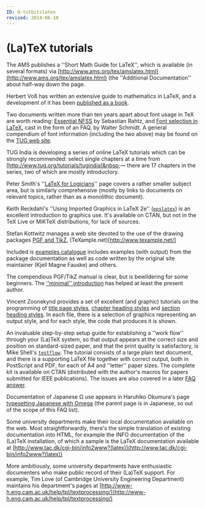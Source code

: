 ```yaml
---
ID: Q-tutbitslatex
revised: 2014-06-10
---
```

# (La)TeX tutorials

The AMS publishes a ''Short Math Guide for LaTeX'', which is
available (in several formats) via
[http://www.ams.org/tex/amslatex.html](http://www.ams.org/tex/amslatex.html)
(the ''Additional
Documentation'' about half-way down the page.

Herbert Vo&szlig; has written an extensive guide to mathematics in
LaTeX, and a development of it has been 
[published as a book](FAQ-latex-books.md).

Two documents written more than ten years apart about font usage in
TeX are worth reading: 
[Essential NFSS](http://www.tug.org/TUGboat/Articles/tb14-2/tb39rahtz-nfss.pdf)
by Sebastian Rahtz, and 
[Font selection in LaTeX](http://tug.org/pracjourn/2006-1/schmidt/schmidt.pdf),
cast in the form of an FAQ, by Walter Schmidt.  A general
compendium of font information (including the two above) may be found
on the [TUG web site](http://www.tug.org/fonts/).

TUG India is developing a series of online LaTeX tutorials
which can be strongly recommended: select single chapters at a time
from [http://www.tug.org/tutorials/tugindia]&nbsp;&mdash; there
are 17&nbsp;chapters in the series, two of which are mostly introductory.

Peter Smith's
  ''[LaTeX for Logicians](http://www.logicmatters.net/latex-for-logicians/)''
page covers a rather smaller subject area, but is similarly comprehensive
(mostly by links to documents on relevant topics, rather than as a
monolithic document).

Keith Reckdahl's ''Using Imported Graphics in LaTeX 2e''
([`epslatex`](https://ctan.org/pkg/epslatex)) is an
excellent introduction to graphics use.  It's available on
CTAN, but not in the TeX&nbsp;Live or MiKTeX distributions, for
lack of sources.

Stefan Kottwitz manages a web site devoted to the use of the drawing
packages 
[PGF and TikZ](FAQ-drawing.md), 
(TeXample.net)[http://www.texample.net/]

Included is 
 [examples catalogue](http://www.texample.net/tikz/examples/)
includes examples (with output) from the package documentation as well
as code written by the original site maintainer (Kjell Magne Fauske)
and others.

The compendious PGF/TikZ manual is clear, but is
bewildering for some beginners.  The 
[''minimal'' introduction](http://cremeronline.com/LaTeX/minimaltikz.pdf)
has helped at least the present author.

Vincent Zoonekynd provides a set of excellent (and graphic) tutorials
on the programming of 
[title page styles](http://zoonek.free.fr/LaTeX/LaTeX_samples_title/0.html),
[chapter heading styles](http://zoonek.free.fr/LaTeX/LaTeX_samples_chapter/0.html)
and
[section heading styles](http://zoonek.free.fr/LaTeX/LaTeX_samples_section/0.html).
In each file, there is a selection of graphics representing an output
style, and for each style, the code that produces it is shown.

An invaluable step-by-step setup guide for establishing a ''work
flow'' through your (La)TeX system, so that output appears at the
correct size and position on standard-sized paper, and that the print
quality is satisfactory, is Mike Shell's [`testflow`](https://ctan.org/pkg/testflow).  The
tutorial consists of a large plain text document, and there is a
supporting LaTeX file together with correct output, both in PostScript and
PDF, for each of A4 and ''letter'' paper sizes.  The
complete kit is available on CTAN (distributed with the
author's macros for papers submitted for IEEE publications).
The issues are also covered in a later 
[FAQ answer](FAQ-dvips-pdf.md).

Documentation of Japanese &Omega; use appears in
Haruhiko Okumura's page
[typesetting Japanese with Omega](http://oku.edu.mie-u.ac.jp/~okumura/texfaq/japanese/)
(the parent page is in Japanese, so out of the scope of this
FAQ list).

Some university departments make their local documentation available
on the web.  Most straightforwardly, there's the simple translation of
existing documentation into HTML, for example the INFO
documentation of the (La)TeX installation, of which a sample is the
LaTeX documentation available at
[http://www.tac.dk/cgi-bin/info2www?(latex)](http://www.tac.dk/cgi-bin/info2www?(latex))

More ambitiously, some university departments have enthusiastic
documenters who 
make public record of their (La)TeX support.  For example, Tim Love
(of Cambridge University Engineering Department) maintains his
department's pages at
[http://www-h.eng.cam.ac.uk/help/tpl/textprocessing/](http://www-h.eng.cam.ac.uk/help/tpl/textprocessing/)

